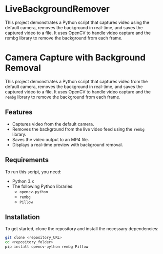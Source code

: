 # LiveBackgroundRemover
This project demonstrates a Python script that captures video using the default camera, removes the background in real-time, and saves the captured video to a file. It uses OpenCV to handle video capture and the rembg library to remove the background from each frame.

# Camera Capture with Background Removal

This project demonstrates a Python script that captures video from the default camera, removes the background in real-time, and saves the captured video to a file. It uses OpenCV to handle video capture and the `rembg` library to remove the background from each frame.

## Features
- Captures video from the default camera.
- Removes the background from the live video feed using the `rembg` library.
- Saves the video output to an MP4 file.
- Displays a real-time preview with background removal.

## Requirements
To run this script, you need:
- Python 3.x
- The following Python libraries:
  - `opencv-python`
  - `rembg`
  - `Pillow`

## Installation
To get started, clone the repository and install the necessary dependencies:

```sh
git clone <repository_URL>
cd <repository_folder>
pip install opencv-python rembg Pillow

